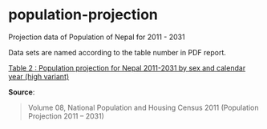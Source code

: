 # population-projection
Projection data of Population of Nepal for 2011 - 2031


Data sets are named according to the table number in PDF report.

[Table 2 : Population projection for Nepal 2011-2031 by sex and calendar year (high variant)](https://github.com/Code4Nepal/population-projection/tree/master/data/table2.csv)


**Source**: 
> Volume 08, National Population and Housing Census 2011 (Population Projection 2011 – 2031) 
